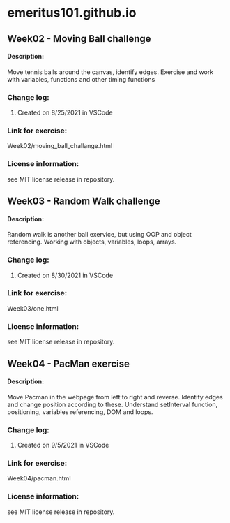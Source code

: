 # emeritus101.github.io

## Week02 - Moving Ball challenge

#### Description: 
Move tennis balls around the canvas, identify edges. Exercise and work with variables, functions and other timing functions

### Change log:
1. Created on 8/25/2021 in VSCode

### Link for exercise: 
Week02/moving_ball_challange.html

### License information: 
see MIT license release in repository.


## Week03 - Random Walk challenge

#### Description: 
Random walk is another ball exervice, but using OOP and object referencing. Working with objects, variables, loops, arrays.

### Change log:
1. Created on 8/30/2021 in VSCode

### Link for exercise: 
Week03/one.html

### License information: 
see MIT license release in repository.


## Week04 - PacMan exercise

#### Description: 
Move Pacman in the webpage from left to right and reverse. Identify edges and change position according to these. Understand setInterval function, positioning, variables referencing, DOM and loops.

### Change log:
1. Created on 9/5/2021 in VSCode

### Link for exercise: 
Week04/pacman.html

### License information: 
see MIT license release in repository.
